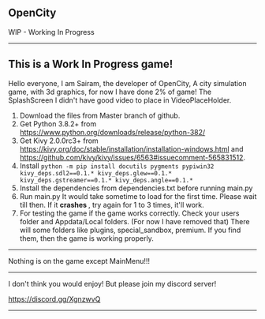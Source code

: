 OpenCity
----------------------------------------------------------------------------------------------------------------------------------------------------------------------------------------------------------

WIP - Working In Progress 
__________________________________________________________________________________________________________________________________________________________________________________________________________

This is a Work In Progress game! 
----------------------------------------------------------------------------------------------------------------------------------------------------------------------------------------------------------

Hello everyone, I am Sairam, the developer of OpenCity, A city simulation game, with 3d graphics, for now I have done 2% of game! The SplashScreen I didn't have good video to place in VideoPlaceHolder.

1. Download the files from Master branch of github.
2. Get Python 3.8.2+ from https://www.python.org/downloads/release/python-382/
3. Get Kivy 2.0.0rc3+ from https://kivy.org/doc/stable/installation/installation-windows.html and https://github.com/kivy/kivy/issues/6563#issuecomment-565831512.
4. Install `python -m pip install docutils pygments pypiwin32 kivy_deps.sdl2==0.1.* kivy_deps.glew==0.1.* kivy_deps.gstreamer==0.1.* kivy_deps.angle==0.1.*`  
5. Install the dependencies from dependencies.txt before running main.py
6. Run main.py It would take sometime to load for the first time. Please wait till then. If it <b> crashes </b>, try again for 1 to 3 times, it'll work. 
7. For testing the game if the game works correctly. Check your users folder and Appdata/Local folders. (For now I have removed that)
There will some folders like plugins, special_sandbox, premium. If you find them, then the game is working properly.
_____________________________________________________________________________________________________________________________________________________________________________________________________________

Nothing is on the game except MainMenu!!!

_____________________________________________________________________________________________________________________________________________________________________________________________________________

I don't think you would enjoy! But please join my discord server!

https://discord.gg/XgnzwvQ

______________________________________________________________________________________________________________________________________________________________________________________________________________
